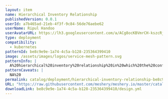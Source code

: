 ```yaml
---
layout: item
name: Hierarchical Inventory Relationship
publishedVersion: 0.0.1
userId: a7b465ad-21eb-4f3f-9c84-56de76aebe62
userName: Ripul Handoo
userAvatarURL: https://lh3.googleusercontent.com/a/ACg8ocKBVmrCH-kszcRj5jpdBR53K1-E7YPUd3-kFmRFGGRN=s96-c
type: deployment
compatibility:
  - kubernetes
patternId: be8c9e9e-1a74-4c5a-b128-235364399410
image: /assets/images/logos/service-mesh-pattern.svg
patternInfo: |
  A%20hierarchical%20inventory%20relationship%20in%20which%20the%20configuration%20of%20(parent)%20component%20is%20patched%20with%20the%20configuration%20of%20child%20component.%20%0AEg%3A%20The%20configuration%20of%20the%20Deployment%20(parent)%20component%20is%20patched%20with%20the%20configuration%20as%20received%20from%20ConfigMap%20(child)%20component.%20
patternCaveats: |
  NA%20
permalink: catalog/deployment/hierarchical-inventory-relationship-be8c9e9e-1a74-4c5a-b128-235364399410.html
URL: "https://raw.githubusercontent.com/meshery/meshery.io/master/catalog/be8c9e9e-1a74-4c5a-b128-235364399410/0.0.1/design.yml"
downloadLink: be8c9e9e-1a74-4c5a-b128-235364399410/design.yml
---
```

